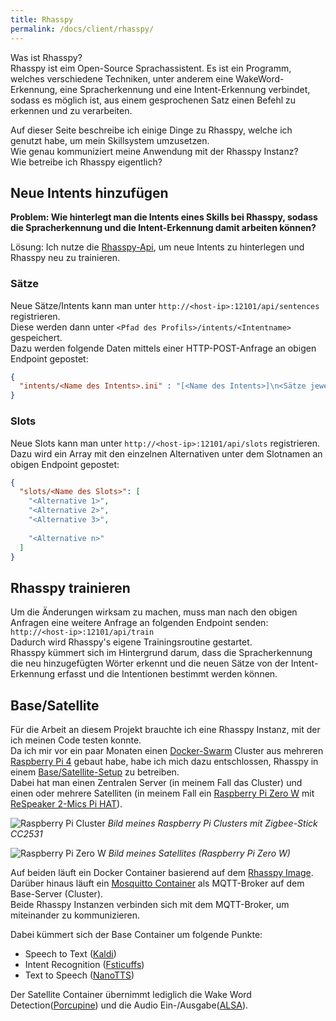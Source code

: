 ```yaml
---
title: Rhasspy
permalink: /docs/client/rhasspy/
---
```


Was ist Rhasspy?  
Rhasspy ist eim Open-Source Sprachassistent.
Es ist ein Programm, welches verschiedene Techniken, unter anderem eine WakeWord-Erkennung, eine Spracherkennung und eine Intent-Erkennung verbindet, sodass es möglich ist, aus einem gesprochenen Satz einen Befehl zu erkennen und zu verarbeiten.  
  
Auf dieser Seite beschreibe ich einige Dinge zu Rhasspy, welche ich genutzt habe, um mein Skillsystem umzusetzen.   
Wie genau kommuniziert meine Anwendung mit der Rhasspy Instanz?  
Wie betreibe ich Rhasspy eigentlich?  

## Neue Intents hinzufügen
**Problem: Wie hinterlegt man die Intents eines Skills bei Rhasspy, sodass die Spracherkennung und die Intent-Erkennung damit arbeiten können?**

Lösung: Ich nutze die [Rhasspy-Api](https://rhasspy.readthedocs.io/en/latest/reference/#http-api), um neue Intents zu hinterlegen und Rhasspy neu zu trainieren.
### Sätze
Neue Sätze/Intents kann man unter ``http://<host-ip>:12101/api/sentences`` registrieren.  
Diese werden dann unter ``<Pfad des Profils>/intents/<Intentname>`` gespeichert.  
Dazu werden folgende Daten mittels einer HTTP-POST-Anfrage an obigen Endpoint gepostet:
````json
{
  "intents/<Name des Intents>.ini" : "[<Name des Intents>]\n<Sätze jeweils mit '\n' separiert>"
}
````

### Slots
Neue Slots kann man unter ``http://<host-ip>:12101/api/slots`` registrieren.  
Dazu wird ein Array mit den einzelnen Alternativen unter dem Slotnamen an obigen Endpoint gepostet:
````json
{
  "slots/<Name des Slots>": [
    "<Alternative 1>", 
    "<Alternative 2>",
    "<Alternative 3>",
    
    "<Alternative n>"
  ]
}
````

## Rhasspy trainieren
Um die Änderungen wirksam zu machen, muss man nach den obigen Anfragen eine weitere Anfrage an folgenden Endpoint senden: ``http://<host-ip>:12101/api/train``  
Dadurch wird Rhasspy's eigene Trainingsroutine gestartet.  
Rhasspy kümmert sich im Hintergrund darum, dass die Spracherkennung die neu hinzugefügten Wörter erkennt und die neuen Sätze von der Intent-Erkennung erfasst und die Intentionen bestimmt werden können.  



## Base/Satellite
Für die Arbeit an diesem Projekt brauchte ich eine Rhasspy Instanz, mit der ich meinen Code testen konnte.  
Da ich mir vor ein paar Monaten einen [Docker-Swarm](https://docs.docker.com/engine/swarm/) Cluster aus mehreren [Raspberry Pi 4](https://www.raspberrypi.com/products/raspberry-pi-4-model-b/) gebaut habe, habe ich mich dazu entschlossen, Rhasspy in einem [Base/Satellite-Setup](https://rhasspy.readthedocs.io/en/latest/tutorials/#server-with-satellites) zu betreiben.  
Dabei hat man einen Zentralen Server (in meinem Fall das Cluster) und einen oder mehrere Satelliten (in meinem Fall ein [Raspberry Pi Zero W](https://www.raspberrypi.com/products/raspberry-pi-zero-w/) mit [ReSpeaker 2-Mics Pi HAT](https://wiki.seeedstudio.com/ReSpeaker_2_Mics_Pi_HAT/)).  

![Raspberry Pi Cluster](./../../assets/img/Hardware/Cluster/clusterandswitch.jpg)
*Bild meines Raspberry Pi Clusters mit Zigbee-Stick CC2531*

![Raspberry Pi Zero W](./../../assets/img/Hardware/Satellite/satellite.jpg)
*Bild meines Satellites (Raspberry Pi Zero W)*

Auf beiden läuft ein Docker Container basierend auf dem [Rhasspy Image](https://rhasspy.readthedocs.io/en/latest/installation/#docker).  
Darüber hinaus läuft ein [Mosquitto Container](https://hub.docker.com/_/eclipse-mosquitto) als MQTT-Broker auf dem Base-Server (Cluster).  
Beide Rhasspy Instanzen verbinden sich mit dem MQTT-Broker, um miteinander zu kommunizieren. 

Dabei kümmert sich der Base Container um folgende Punkte:  
- Speech to Text ([Kaldi](https://kaldi-asr.org/))
- Intent Recognition ([Fsticuffs](https://rhasspy.readthedocs.io/en/latest/intent-recognition/#fsticuffs))
- Text to Speech ([NanoTTS](https://github.com/gmn/nanotts))

Der Satellite Container übernimmt lediglich die Wake Word Detection([Porcupine](https://picovoice.ai/platform/porcupine/)) und die Audio Ein-/Ausgabe([ALSA](http://manpages.ubuntu.com/manpages/bionic/man1/aplay.1.html)).

